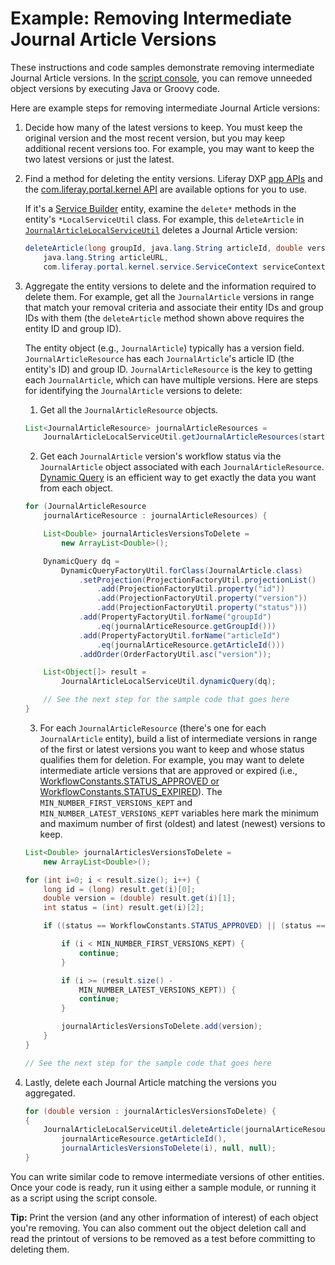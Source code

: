 # Example: Removing Intermediate Journal Article Versions

These instructions and code samples demonstrate removing intermediate Journal Article versions. In the [script console](https://help.liferay.com/hc/en-us/articles/360029131871-Running-Scripts-From-the-Script-Console), you can remove unneeded object versions by executing Java or Groovy code. 

Here are example steps for removing intermediate Journal Article versions: 

1. Decide how many of the latest versions to keep. You must keep the original version and the most recent version, but you may keep additional recent versions too. For example, you may want to keep the two latest versions or just the latest. 

2. Find a method for deleting the entity versions. Liferay DXP [app APIs](https://docs.liferay.com/dxp/apps/) and the [com.liferay.portal.kernel API](https://docs.liferay.com/dxp/portal/7.2-latest/javadocs/portal-kernel/) are available options for you to use.

    If it's a [Service Builder](https://help.liferay.com/hc/en-us/articles/360030958811-Running-Service-Builder) entity, examine the `delete*` methods in the entity's `*LocalServiceUtil` class. For example, this `deleteArticle` in [`JournalArticleLocalServiceUtil`](https://docs.liferay.com/dxp/apps/web-experience/latest/javadocs/com/liferay/journal/service/JournalArticleLocalServiceUtil.html#deleteArticle-long-java.lang.String-double-java.lang.String-com.liferay.portal.kernel.service.ServiceContext-) deletes a Journal Article version:

    ```java
    deleteArticle(long groupId, java.lang.String articleId, double version, 
        java.lang.String articleURL, 
        com.liferay.portal.kernel.service.ServiceContext serviceContext)
    ```

3. Aggregate the entity versions to delete and the information required to delete them. For example, get all the `JournalArticle` versions in range that match your removal criteria and associate their entity IDs and group IDs with them (the `deleteArticle` method shown above requires the entity ID and group ID). 

    The entity object (e.g., `JournalArticle`) typically has a version field. `JournalArticleResource` has each `JournalArticle`'s article ID (the entity's ID) and group ID. `JournalArticleResource` is the key to getting each `JournalArticle`, which can have multiple versions. Here are steps for identifying the `JournalArticle` versions to delete:

    1.  Get all the `JournalArticleResource` objects. 

    ```java
    List<JournalArticleResource> journalArticleResources = 
        JournalArticleLocalServiceUtil.getJournalArticleResources(start, end);
    ```

    2.  Get each `JournalArticle` version's workflow status via the `JournalArticle` object associated with each `JournalArticleResource`. [Dynamic Query](https://help.liferay.com/hc/en-us/articles/360030614272-Dynamic-Query) is an efficient way to get exactly the data you want from each object.
        
        <!--Add back link for 'Dynamic Query' once dynamic-query article is available-->

    ```java 
	for (JournalArticleResource
		journalArticeResource : journalArticleResources) {

		List<Double> journalArticlesVersionsToDelete =
			new ArrayList<Double>();

        DynamicQuery dq =
            DynamicQueryFactoryUtil.forClass(JournalArticle.class)
                .setProjection(ProjectionFactoryUtil.projectionList()
                    .add(ProjectionFactoryUtil.property("id"))
                    .add(ProjectionFactoryUtil.property("version"))
                    .add(ProjectionFactoryUtil.property("status")))
                .add(PropertyFactoryUtil.forName("groupId")
                    .eq(journalArticeResource.getGroupId()))
                .add(PropertyFactoryUtil.forName("articleId")
                    .eq(journalArticeResource.getArticleId()))
                .addOrder(OrderFactoryUtil.asc("version"));

        List<Object[]> result =
            JournalArticleLocalServiceUtil.dynamicQuery(dq);

        // See the next step for the sample code that goes here
    }
    ```

    3. For each `JournalArticleResource` (there's one for each `JournalArticle` entity), build a list of intermediate versions in range of the first or latest versions you want to keep and whose status qualifies them for deletion. For example, you may want to delete intermediate article versions that are approved or expired (i.e., [WorkflowConstants.STATUS_APPROVED or WorkflowConstants.STATUS_EXPIRED](https://docs.liferay.com/dxp/portal/7.2-latest/javadocs/portal-kernel/com/liferay/portal/kernel/workflow/WorkflowConstants.html)). The `MIN_NUMBER_FIRST_VERSIONS_KEPT` and `MIN_NUMBER_LATEST_VERSIONS_KEPT` variables here mark the minimum and maximum number of first (oldest) and latest (newest) versions to keep. 

    ```java 
    List<Double> journalArticlesVersionsToDelete =
		new ArrayList<Double>();

	for (int i=0; i < result.size(); i++) {
		long id = (long) result.get(i)[0];
		double version = (double) result.get(i)[1];
		int status = (int) result.get(i)[2];

		if ((status == WorkflowConstants.STATUS_APPROVED) || (status == WorkflowConstants.STATUS_EXPIRED) {

			if (i < MIN_NUMBER_FIRST_VERSIONS_KEPT) {
				continue;
			}

			if (i >= (result.size() -
				MIN_NUMBER_LATEST_VERSIONS_KEPT)) {
				continue;
			}

			journalArticlesVersionsToDelete.add(version);
		}
	}

    // See the next step for the sample code that goes here
    ```

4. Lastly, delete each Journal Article matching the versions you aggregated. 

    ```java
    for (double version : journalArticlesVersionsToDelete) {
    {
        JournalArticleLocalServiceUtil.deleteArticle(journalArticeResource.getGroupId(),
            journalArticeResource.getArticleId(), 
            journalArticlesVersionsToDelete(i), null, null);
    }
    ```

You can write similar code to remove intermediate versions of other entities. Once your code is ready, run it using either a sample module, or running it as a script using the script console.

**Tip:** Print the version (and any other information of interest) of each object you're removing. You can also comment out the object deletion call and read the printout of versions to be removed as a test before committing to deleting them. 
